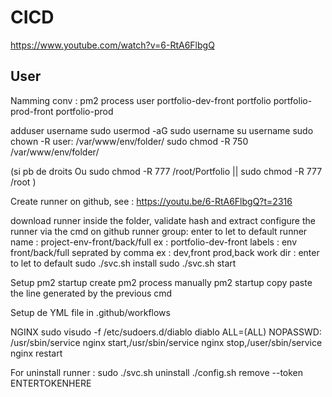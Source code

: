 
# CICD
https://www.youtube.com/watch?v=6-RtA6FlbgQ

## User
Namming conv :
pm2 process             user 
portfolio-dev-front portfolio
portfolio-prod-front portfolio-prod

adduser username 
sudo usermod -aG sudo username
su username
sudo chown -R user: /var/www/env/folder/
sudo chmod -R 750 /var/www/env/folder/


(si pb de droits Ou sudo chmod -R 777 /root/Portfolio || sudo chmod -R 777 /root )

Create runner on github, see : https://youtu.be/6-RtA6FlbgQ?t=2316

download runner inside the folder, validate hash and extract
configure the runner via the cmd on github
    runner group: enter to let to default
    runner name : project-env-front/back/full
             ex : portfolio-dev-front
    labels : env front/back/full seprated by comma
             ex : dev,front
                  prod,back
    work dir : enter to let to default
sudo ./svc.sh install
sudo ./svc.sh start

Setup pm2 startup
create pm2 process manually
pm2 startup
copy paste the line generated by the previous cmd

Setup de YML file in .github/workflows


NGINX 
sudo visudo -f /etc/sudoers.d/diablo
diablo ALL=(ALL) NOPASSWD: /usr/sbin/service nginx start,/usr/sbin/service nginx stop,/user/sbin/service nginx restart
 
For uninstall runner : 
sudo ./svc.sh uninstall
./config.sh remove --token ENTERTOKENHERE
 
 



